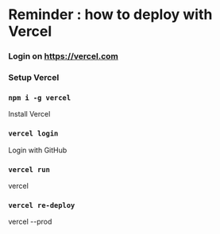 # Reminder : how to deploy with Vercel

### Login on https://vercel.com  

### **Setup Vercel**  

### `npm i -g vercel`  

Install Vercel  

### `vercel login`  

Login with GitHub  

### `vercel run`  

vercel  

### `vercel re-deploy`  

vercel --prod  
